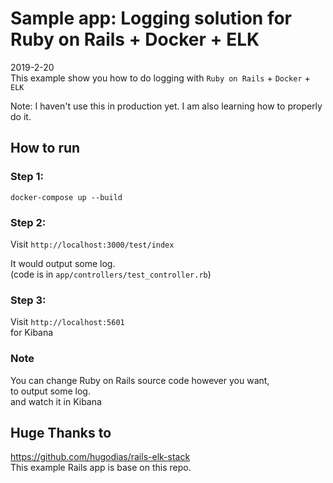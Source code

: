# Sample app: Logging solution for Ruby on Rails + Docker + ELK
2019-2-20   
This example show you how to do logging with `Ruby on Rails` + `Docker` + `ELK`

Note: I haven't use this in production yet. I am also learning how to properly do it.  

## How to run
### Step 1:  
```
docker-compose up --build
```
### Step 2:  
Visit `http://localhost:3000/test/index`   

It would output some log.   
(code is in `app/controllers/test_controller.rb`)    

### Step 3:  
Visit `http://localhost:5601`  
for Kibana     

### Note
You can change Ruby on Rails source code however you want,    
to output some log.    
and watch it in Kibana

## Huge Thanks to
https://github.com/hugodias/rails-elk-stack    
This example Rails app is base on this repo.    